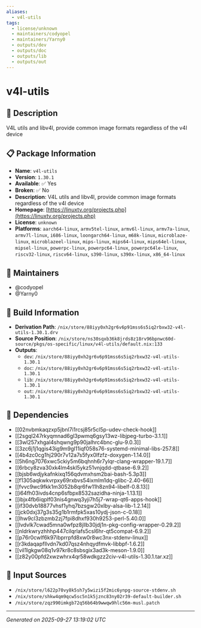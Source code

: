 ```yaml
---
aliases:
  - v4l-utils
tags:
  - license/unknown
  - maintainers/codyopel
  - maintainers/Yarny0
  - outputs/dev
  - outputs/doc
  - outputs/lib
  - outputs/out
---
```


# v4l-utils

## 📝 Description

V4L utils and libv4l, provide common image formats regardless of the v4l device

## 📋 Package Information

- **Name**: `v4l-utils`
- **Version**: `1.30.1`
- **Available**: ✅ Yes
- **Broken**: ✅ No
- **Description**: V4L utils and libv4l, provide common image formats regardless of the v4l device
- **Homepage**: [https://linuxtv.org/projects.php](https://linuxtv.org/projects.php)
- **License**: `unknown`
- **Platforms**: `aarch64-linux`, `armv5tel-linux`, `armv6l-linux`, `armv7a-linux`, `armv7l-linux`, `i686-linux`, `loongarch64-linux`, `m68k-linux`, `microblaze-linux`, `microblazeel-linux`, `mips-linux`, `mips64-linux`, `mips64el-linux`, `mipsel-linux`, `powerpc-linux`, `powerpc64-linux`, `powerpc64le-linux`, `riscv32-linux`, `riscv64-linux`, `s390-linux`, `s390x-linux`, `x86_64-linux`
## 👥 Maintainers

- @codyopel
- @Yarny0


## 🔧 Build Information

- **Derivation Path**: `/nix/store/88iyy0xh2gr6v6p91mss6s5iq2rbxw32-v4l-utils-1.30.1.drv`
- **Source Position**: `/nix/store/ns30sqxb36k8jrds8z18rv96bpnwc60d-source/pkgs/os-specific/linux/v4l-utils/default.nix:133`
- **Outputs**:
  - `dev`:  `/nix/store/88iyy0xh2gr6v6p91mss6s5iq2rbxw32-v4l-utils-1.30.1`
  - `doc`:  `/nix/store/88iyy0xh2gr6v6p91mss6s5iq2rbxw32-v4l-utils-1.30.1`
  - `lib`:  `/nix/store/88iyy0xh2gr6v6p91mss6s5iq2rbxw32-v4l-utils-1.30.1`
  - `out`:  `/nix/store/88iyy0xh2gr6v6p91mss6s5iq2rbxw32-v4l-utils-1.30.1`

## 🔗 Dependencies

- [[02nvbmkaqzxp5jbnl7i1rcsj85r5cl5p-udev-check-hook]]
- [[2sgql247rkyqmnad6gl3pwmq6gsy13wz-libjpeg-turbo-3.1.1]]
- [[3wl257xhgal4shqwng9p90jalhrc4bnc-glu-9.0.3]]
- [[3zc6j1j1qgis43ig9m9gl11iqf058s76-systemd-minimal-libs-257.8]]
- [[4b4zc0cg1hj290r7v12a7s5fyx0lfzfz-doxygen-1.14.0]]
- [[5h6ng7076xwc5ckiy5m6bqhnh6r7ylqr-clang-wrapper-19.1.7]]
- [[6rbcy8zva30xk4lm4skl5ykz51vnjqdd-qtbase-6.9.2]]
- [[bjsb6wdjykafnkixq156qdvmxhsm2bai-bash-5.3p3]]
- [[f1305aqkwkvrpxy69rxbvs54ixmlm1dq-glibc-2.40-66]]
- [[fvvc9wc9fkk1m3052b8qr6fw11h8zn94-libelf-0.8.13]]
- [[i64fh03ivds4cnp6sfbpx8532sazidha-ninja-1.13.1]]
- [[ibjx4fb6iqplf03nis4gnwq3yji7h5j7-wrap-qt6-apps-hook]]
- [[if30dvb18877vhsf1yhq7bzsgw20xlby-alsa-lib-1.2.14]]
- [[jck0dxj37g3s35g1b1rmfpk5xas10ydj-json-c-0.18]]
- [[lhw9cl3zbzmb2zj7fpi8dhxf930h9253-perl-5.40.0]]
- [[lvdvlk7cwad5mna0wfpz8jllb30jdj1n-pkg-config-wrapper-0.29.2]]
- [[nldrkwryzhhhp447cilqrlafs5csl6hr-qt5compat-6.9.2]]
- [[p76r0cwlf6k97ibprrpfd8xw0r8wc3nx-stdenv-linux]]
- [[r3kdaqapfllvdn7kd07qsz4nhqydfmvk-libbpf-1.6.2]]
- [[vil1lgkgw08q1v97kr8c8sbsgix3ad3k-meson-1.9.0]]
- [[z82y00pfd2xwzwhrx4qr58wdkgzz2civ-v4l-utils-1.30.1.tar.xz]]

## 📁 Input Sources

- `/nix/store/l622p70vy8k5sh7y5wizi5f2mic6ynpg-source-stdenv.sh`
- `/nix/store/shkw4qm9qcw5sc5n1k5jznc83ny02r39-default-builder.sh`
- `/nix/store/zqz990imkgb72q56b64b9wwqw9hlc56m-musl.patch`

---
*Generated on 2025-09-27 13:19:02 UTC*
